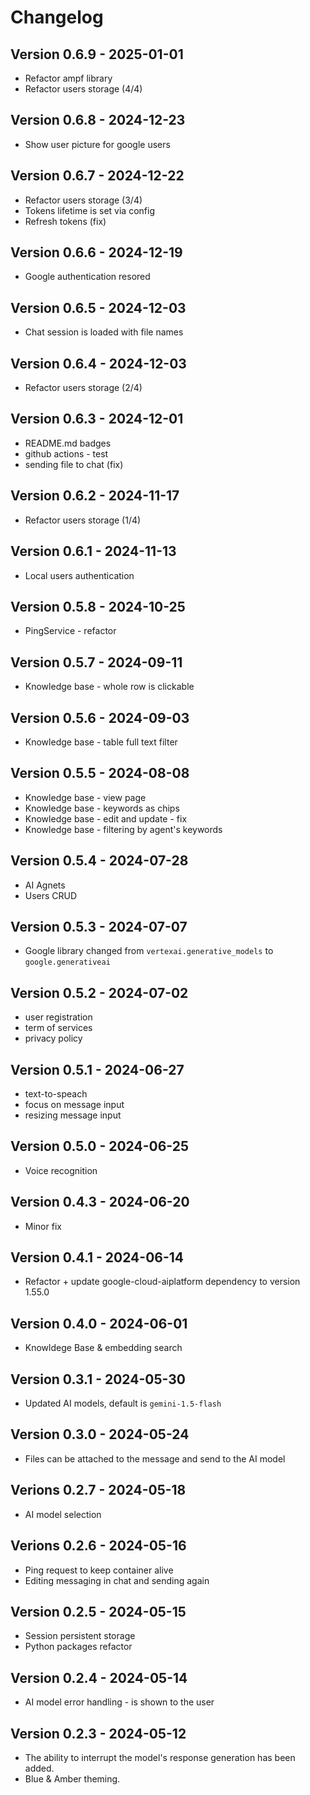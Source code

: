 # Changelog

## Version 0.6.9 - 2025-01-01

* Refactor ampf library
* Refactor users storage (4/4)

## Version 0.6.8 - 2024-12-23

* Show user picture for google users

## Version 0.6.7 - 2024-12-22

* Refactor users storage (3/4)
* Tokens lifetime is set via config
* Refresh tokens (fix)

## Version 0.6.6 - 2024-12-19

* Google authentication resored

## Version 0.6.5 - 2024-12-03

* Chat session is loaded with file names

## Version 0.6.4 - 2024-12-03

* Refactor users storage (2/4)

## Version 0.6.3 - 2024-12-01

* README.md badges
* github actions - test
* sending file to chat (fix)

## Version 0.6.2 - 2024-11-17

* Refactor users storage (1/4)

## Version 0.6.1 - 2024-11-13

* Local users authentication

## Version 0.5.8 - 2024-10-25

* PingService - refactor

## Version 0.5.7 - 2024-09-11

* Knowledge base - whole row is clickable

## Version 0.5.6 - 2024-09-03

* Knowledge base - table full text filter

## Version 0.5.5 - 2024-08-08

* Knowledge base - view page
* Knowledge base - keywords as chips
* Knowledge base - edit and update - fix
* Knowledge base - filtering by agent's keywords

## Version 0.5.4 - 2024-07-28

* AI Agnets
* Users CRUD

## Version 0.5.3 - 2024-07-07

* Google library changed from `vertexai.generative_models` to `google.generativeai`

## Version 0.5.2 - 2024-07-02

* user registration
* term of services
* privacy policy

## Version 0.5.1 - 2024-06-27

* text-to-speach
* focus on message input
* resizing message input

## Version 0.5.0 - 2024-06-25

* Voice recognition

## Version 0.4.3 - 2024-06-20

* Minor fix

## Version 0.4.1 - 2024-06-14

* Refactor + update google-cloud-aiplatform dependency to version 1.55.0

## Version 0.4.0 - 2024-06-01

* Knowldege Base & embedding search

## Version 0.3.1 - 2024-05-30

* Updated AI models, default is `gemini-1.5-flash`

## Version 0.3.0 - 2024-05-24

* Files can be attached to the message and send to the AI model

## Verions 0.2.7 - 2024-05-18

* AI model selection

## Verions 0.2.6 - 2024-05-16

* Ping request to keep container alive
* Editing messaging in chat and sending again

## Version 0.2.5 - 2024-05-15

* Session persistent storage
* Python packages refactor

## Version 0.2.4 - 2024-05-14

* AI model error handling - is shown to the user

## Version 0.2.3 - 2024-05-12

* The ability to interrupt the model's response generation has been added.
* Blue & Amber theming.
